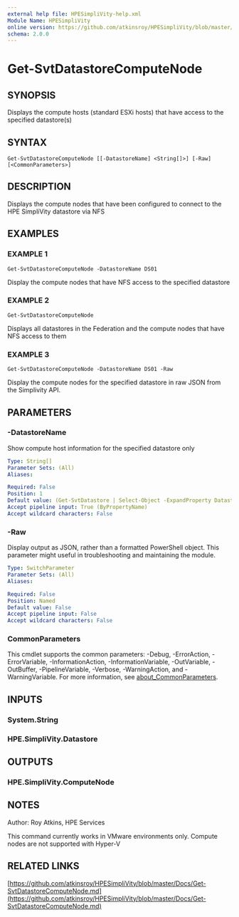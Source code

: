 ```yaml
---
external help file: HPESimpliVity-help.xml
Module Name: HPESimpliVity
online version: https://github.com/atkinsroy/HPESimpliVity/blob/master/Docs/Get-SvtDatastoreComputeNode.md
schema: 2.0.0
---
```


# Get-SvtDatastoreComputeNode

## SYNOPSIS
Displays the compute hosts (standard ESXi hosts) that have access to the specified datastore(s)

## SYNTAX

```
Get-SvtDatastoreComputeNode [[-DatastoreName] <String[]>] [-Raw] [<CommonParameters>]
```

## DESCRIPTION
Displays the compute nodes that have been configured to connect to the HPE SimpliVity datastore via NFS

## EXAMPLES

### EXAMPLE 1
```
Get-SvtDatastoreComputeNode -DatastoreName DS01
```

Display the compute nodes that have NFS access to the specified datastore

### EXAMPLE 2
```
Get-SvtDatastoreComputeNode
```

Displays all datastores in the Federation and the compute nodes that have NFS access to them

### EXAMPLE 3
```
Get-SvtDatastoreComputeNode -DatastoreName DS01 -Raw
```

Display the compute nodes for the specified datastore in raw JSON from the Simplivity API.

## PARAMETERS

### -DatastoreName
Show compute host information for the specified datastore only

```yaml
Type: String[]
Parameter Sets: (All)
Aliases:

Required: False
Position: 1
Default value: (Get-SvtDatastore | Select-Object -ExpandProperty DatastoreName)
Accept pipeline input: True (ByPropertyName)
Accept wildcard characters: False
```

### -Raw
Display output as JSON, rather than a formatted PowerShell object.
This parameter might useful in troubleshooting
and maintaining the module.

```yaml
Type: SwitchParameter
Parameter Sets: (All)
Aliases:

Required: False
Position: Named
Default value: False
Accept pipeline input: False
Accept wildcard characters: False
```

### CommonParameters
This cmdlet supports the common parameters: -Debug, -ErrorAction, -ErrorVariable, -InformationAction, -InformationVariable, -OutVariable, -OutBuffer, -PipelineVariable, -Verbose, -WarningAction, and -WarningVariable. For more information, see [about_CommonParameters](http://go.microsoft.com/fwlink/?LinkID=113216).

## INPUTS

### System.String
### HPE.SimpliVity.Datastore
## OUTPUTS

### HPE.SimpliVity.ComputeNode
## NOTES
Author: Roy Atkins, HPE Services

This command currently works in VMware environments only.
Compute nodes are not supported with Hyper-V

## RELATED LINKS

[https://github.com/atkinsroy/HPESimpliVity/blob/master/Docs/Get-SvtDatastoreComputeNode.md](https://github.com/atkinsroy/HPESimpliVity/blob/master/Docs/Get-SvtDatastoreComputeNode.md)

